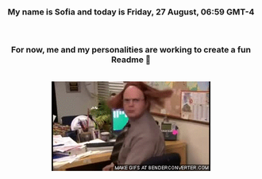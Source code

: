 


<div align="center">
<h3 >My name is Sofia and today is Friday, 27 August, 06:59 GMT-4</h3><br>
<h3 >For now, me and my personalities are working to create a fun Readme 👋
</h3><br>
<img src='img/dwight.gif' alt='working...'/>
</div>
